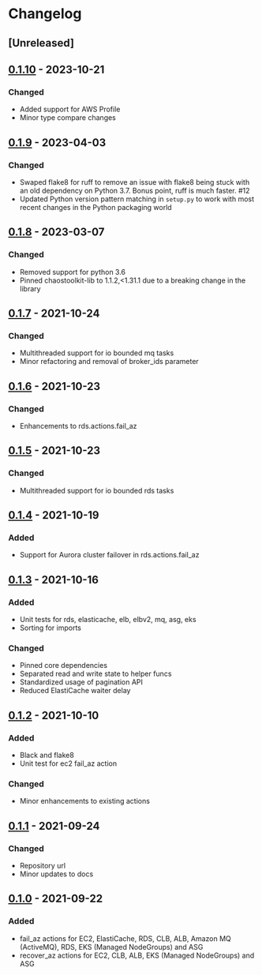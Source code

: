 # Changelog

## [Unreleased]

## [0.1.10][] - 2023-10-21
[0.1.10]: https://github.com/awslabs/aws-az-failure-chaostoolkit/tree/v0.1.10

### Changed
- Added support for AWS Profile
- Minor type compare changes 

## [0.1.9][] - 2023-04-03
[0.1.9]: https://github.com/awslabs/aws-az-failure-chaostoolkit/tree/v0.1.9

### Changed

- Swaped flake8 for ruff to remove an issue with flake8 being stuck with an
  old dependency on Python 3.7. Bonus point, ruff is much faster. #12
- Updated Python version pattern matching in `setup.py` to work with most recent
  changes in the Python packaging world

## [0.1.8][] - 2023-03-07
[0.1.8]: https://github.com/awslabs/aws-az-failure-chaostoolkit/tree/v0.1.8

### Changed
- Removed support for python 3.6
- Pinned chaostoolkit-lib to 1.1.2,<1.31.1 due to a breaking change in the library
  
## [0.1.7][] - 2021-10-24
[0.1.7]: https://github.com/awslabs/aws-az-failure-chaostoolkit/tree/v0.1.7

### Changed
- Multithreaded support for io bounded mq tasks
- Minor refactoring and removal of broker_ids parameter
  
## [0.1.6][] - 2021-10-23
[0.1.6]: https://github.com/awslabs/aws-az-failure-chaostoolkit/tree/v0.1.6

### Changed
- Enhancements to rds.actions.fail_az
  
## [0.1.5][] - 2021-10-23
[0.1.5]: https://github.com/awslabs/aws-az-failure-chaostoolkit/tree/v0.1.5

### Changed
- Multithreaded support for io bounded rds tasks
  
## [0.1.4][] - 2021-10-19
[0.1.4]: https://github.com/awslabs/aws-az-failure-chaostoolkit/tree/v0.1.4

### Added
- Support for Aurora cluster failover in rds.actions.fail_az
  
## [0.1.3][] - 2021-10-16
[0.1.3]: https://github.com/awslabs/aws-az-failure-chaostoolkit/tree/v0.1.3

### Added
- Unit tests for rds, elasticache, elb, elbv2, mq, asg, eks
- Sorting for imports
  
### Changed
- Pinned core dependencies
- Separated read and write state to helper funcs
- Standardized usage of pagination API
- Reduced ElastiCache waiter delay

## [0.1.2][] - 2021-10-10
[0.1.2]: https://github.com/awslabs/aws-az-failure-chaostoolkit/tree/v0.1.2

### Added
- Black and flake8
- Unit test for ec2 fail_az action
  
### Changed
- Minor enhancements to existing actions
  
## [0.1.1][] - 2021-09-24
[0.1.1]: https://github.com/awslabs/aws-az-failure-chaostoolkit/tree/v0.1.1

### Changed
- Repository url
- Minor updates to docs

## [0.1.0][] - 2021-09-22
[0.1.0]: https://github.com/awslabs/aws-az-failure-chaostoolkit/tree/v0.1.0

### Added
- fail_az actions for EC2, ElastiCache, RDS, CLB, ALB, Amazon MQ (ActiveMQ), RDS, EKS (Managed NodeGroups) and ASG
- recover_az actions for EC2, CLB, ALB, EKS (Managed NodeGroups) and ASG